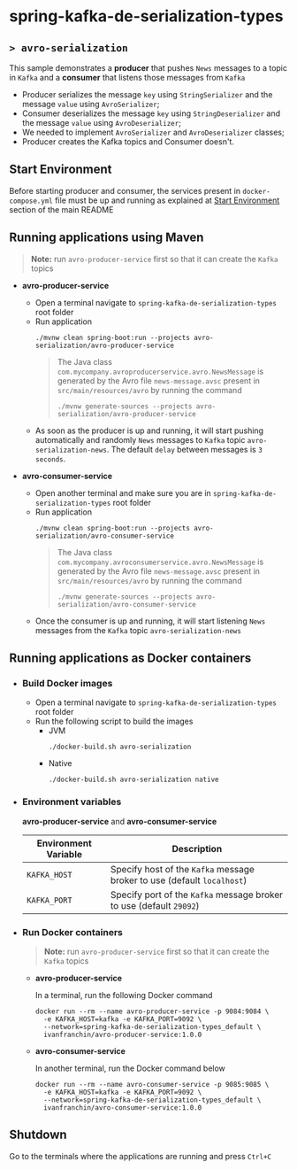 # spring-kafka-de-serialization-types
## `> avro-serialization`

This sample demonstrates a **producer** that pushes `News` messages to a topic in `Kafka` and a **consumer** that listens those messages from `Kafka`
- Producer serializes the message `key` using `StringSerializer` and the message `value` using `AvroSerializer`;
- Consumer deserializes the message `key` using `StringDeserializer` and the message `value` using `AvroDeserializer`;
- We needed to implement `AvroSerializer` and `AvroDeserializer` classes;
- Producer creates the Kafka topics and Consumer doesn't.

## Start Environment

Before starting producer and consumer, the services present in `docker-compose.yml` file must be up and running as explained at [Start Environment](https://github.com/ivangfr/spring-kafka-de-serialization-types#start-environment) section of the main README

## Running applications using Maven

> **Note:** run `avro-producer-service` first so that it can create the `Kafka` topics

- **avro-producer-service**

  - Open a terminal navigate to `spring-kafka-de-serialization-types` root folder
  - Run application
    ```
    ./mvnw clean spring-boot:run --projects avro-serialization/avro-producer-service
    ```
    > The Java class `com.mycompany.avroproducerservice.avro.NewsMessage` is generated by the Avro file `news-message.avsc` present in `src/main/resources/avro` by running the command
    > ```
    > ./mvnw generate-sources --projects avro-serialization/avro-producer-service
    > ```
  - As soon as the producer is up and running, it will start pushing automatically and randomly `News` messages to `Kafka` topic `avro-serialization-news`. The default `delay` between messages is `3 seconds`.

- **avro-consumer-service**

  - Open another terminal and make sure you are in `spring-kafka-de-serialization-types` root folder
  - Run application
    ```
    ./mvnw clean spring-boot:run --projects avro-serialization/avro-consumer-service
    ```
    > The Java class `com.mycompany.avroconsumerservice.avro.NewsMessage` is generated by the Avro file `news-message.avsc` present in `src/main/resources/avro` by running the command
    > ```
    > ./mvnw generate-sources --projects avro-serialization/avro-consumer-service
    > ```
  - Once the consumer is up and running, it will start listening `News` messages from the `Kafka` topic `avro-serialization-news`

## Running applications as Docker containers

- ### Build Docker images

  - Open a terminal navigate to `spring-kafka-de-serialization-types` root folder
  - Run the following script to build the images
    - JVM
      ```
      ./docker-build.sh avro-serialization
      ```
    - Native
      ```
      ./docker-build.sh avro-serialization native
      ```

- ### Environment variables

  **avro-producer-service** and **avro-consumer-service**

  | Environment Variable | Description                                                             |
  | -------------------- | ----------------------------------------------------------------------- |
  | `KAFKA_HOST`         | Specify host of the `Kafka` message broker to use (default `localhost`) |
  | `KAFKA_PORT`         | Specify port of the `Kafka` message broker to use (default `29092`)     |

- ### Run Docker containers

  > **Note:** run `avro-producer-service` first so that it can create the `Kafka` topics

  - **avro-producer-service**

    In a terminal, run the following Docker command
    ```
    docker run --rm --name avro-producer-service -p 9084:9084 \
      -e KAFKA_HOST=kafka -e KAFKA_PORT=9092 \
      --network=spring-kafka-de-serialization-types_default \
      ivanfranchin/avro-producer-service:1.0.0
    ```

  - **avro-consumer-service**

    In another terminal, run the Docker command below
    ```
    docker run --rm --name avro-consumer-service -p 9085:9085 \
      -e KAFKA_HOST=kafka -e KAFKA_PORT=9092 \
      --network=spring-kafka-de-serialization-types_default \
      ivanfranchin/avro-consumer-service:1.0.0
    ```
  
## Shutdown

Go to the terminals where the applications are running and press `Ctrl+C`
